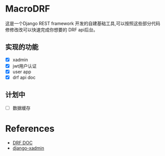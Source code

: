 # MacroDRF
这是一个Django REST framework 开发的自建基础工具,可以按照这些部分代码修修改改可以快速完成你想要的 DRF api后台。

## 实现的功能
- [x] xadmin
- [x] jwt用户认证
- [x] user app
- [x] drf api doc

## 计划中
- [ ] 数据缓存

# References
- [DRF DOC](https://www.django-rest-framework.org/)
- [django-xadmin](https://github.com/vinta/awesome-python)
